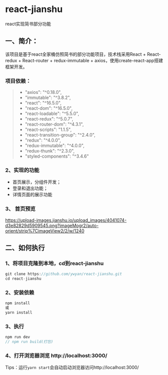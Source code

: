 # react-jianshu
react实现简书部分功能

## 一、简介：
该项目是基于react全家桶仿照简书的部分功能项目，技术栈采用React + React-redux + React-router + redux-immutable + axios，使用create-react-app搭建框架开发。

### 项目依赖：
>-    "axios": "^0.18.0",
>-    "immutable": "^3.8.2",
>-    "react": "^16.5.0",
>-    "react-dom": "^16.5.0",
>-    "react-loadable": "^5.5.0",
>-    "react-redux": "^5.0.7",
>-    "react-router-dom": "^4.3.1",
>-    "react-scripts": "1.1.5",
>-    "react-transition-group": "^2.4.0",
>-    "redux": "^4.0.0",
>-    "redux-immutable": "^4.0.0",
>-    "redux-thunk": "^2.3.0",
>-    "styled-components": "^3.4.6"

### 2、实现的功能
- 首页展示，分组件开发；
- 登录和退出功能；
- 详情页面的展示功能

### 3、 首页预览
https://upload-images.jianshu.io/upload_images/4041074-d3e82829d5909545.png?imageMogr2/auto-orient/strip%7CimageView2/2/w/1240

## 二、如何执行
###  1、将项目克隆到本地，cd到react-jianshu
```javascript
git clone https://github.com/ywyan/react-jianshu.git
cd react-jianshu
```
### 2、安装依赖
```javascript
npm install
或
yarn install
```
### 3、执行
```javascript
npm run dev
// npm run build(打包)
```
### 4、打开浏览器浏览 http://localhost:3000/

Tips：运行`yarn start`会自动启动浏览器访问http://localhost:3000/

